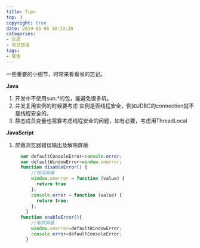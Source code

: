 ```yaml
---
title: Tips
top: 3
copyright: true
date: 2019-05-08 10:19:20
categories:
- 实现
- 常见错误
tags:
- 警告
---
```


一些重要的小细节，时常来看看省的忘记。

<!--more-->

**Java**

1. 开发中不使用sun.*的包，能避免很多坑。
2. 并发复用实例的时候要考虑 实例是否线程安全，例如JDBC的connection就不是线程安全的。
3. 静态成员变量也需要考虑线程安全的问题，如有必要，考虑用ThreadLocal 

**JavaScript**

1. 屏蔽浏览器错误输出及解除屏蔽

   ```javascript
     var defaultConsoleError=console.error;
     var defaultWindowError=window.onerror;
     function disableError() {
         //错误屏蔽
         window.onerror = function (value) {
           return true
         };
         console.error = function (value) {
           return true;
         };
       }
     function enableError(){
         //解除屏蔽
         window.onerror=defaultWindowError;
         console.error=defaultConsoleError;
       }
   ```

   

